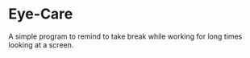 # Eye-Care
A simple program to remind to take break while working for long times looking at a screen.
